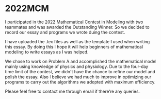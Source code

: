 # 2022MCM
I participated in the 2022 Mathematical Contest in Modeling with two teammates and was awarded the Outstanding Winner. So we decided to record our essay and programs we wrote duing the contest.

I have uploaded the .tex files as well as the template I used when writing this essay. By doing this I hope it will help beginners of mathematical modeling to write essays as I was helped.

We chose to work on Problem A and accomplished the mathematical model mainly using knowledge of physics and physiology. Due to the four-day time limit of the contest, we didn't have the chance to refine our model and polish the essay. Also I believe we had much to improve in optimizing our programs to carry out the algorithms we adopted with maximum efficiency.

Please feel free to contact me through email if there’re any queries.
